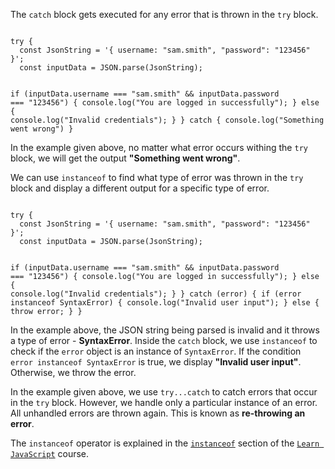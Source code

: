 The `catch` block gets executed
for any error that is thrown
in the `try` block.

<codeblock language="javascript" type="lesson">
<code>
try {
  const JsonString = '{ username: "sam.smith", "password": "123456" }';
  const inputData = JSON.parse(JsonString);

  if (inputData.username === "sam.smith" && inputData.password === "123456") {
    console.log("You are logged in successfully");
  } else {
    console.log("Invalid credentials");
  }
} catch {
  console.log("Something went wrong")
}
</code>
</codeblock>

In the example given above,
no matter what error occurs
withing the `try` block,
we will get the output
**"Something went wrong"**.

We can use `instanceof` to
find what type of error
was thrown in the `try` block
and
display a different output
for a specific type of error.

<codeblock language="javascript" type="lesson">
<code>
try {
  const JsonString = '{ username: "sam.smith", "password": "123456" }';
  const inputData = JSON.parse(JsonString);

  if (inputData.username === "sam.smith" && inputData.password === "123456") {
    console.log("You are logged in successfully");
  } else {
    console.log("Invalid credentials");
  }
} catch (error) {
  if (error instanceof SyntaxError) {
    console.log("Invalid user input");
  } else {
    throw error;
  }
}
</code>
</codeblock>

In the example above,
the JSON string being parsed is invalid
and
it throws a type of error - **SyntaxError**.
Inside the `catch` block,
we use `instanceof` to check
if the `error` object
is an instance of `SyntaxError`.
If the condition
`error instanceof SyntaxError` is true,
we display **"Invalid user input"**.
Otherwise, we throw the error.

In the example given above,
we use `try...catch` to catch errors
that occur in the `try` block.
However, we handle only a particular
instance of an error.
All unhandled errors are thrown again.
This is known as **re-throwing an error**.

The `instanceof` operator is explained
in the [`instanceof`](https://courses.bigbinaryacademy.com/learn-javascript/instanceof/classes/) section
of the [`Learn JavaScript`](https://courses.bigbinaryacademy.com/learn-javascript/) course.
